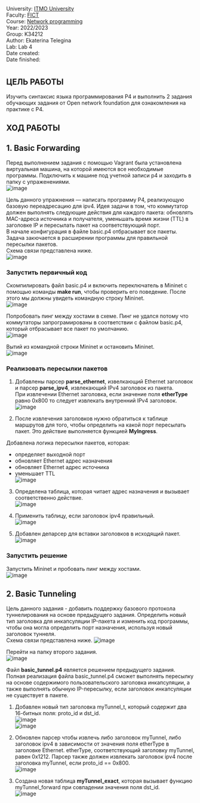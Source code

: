 University: [ITMO University](https://itmo.ru/ru/)  
Faculty: [FICT](https://fict.itmo.ru)  
Course: [Network programming](https://github.com/itmo-ict-faculty/network-programming)  
Year: 2022/2023  
Group: K34212  
Author: Ekaterina Telegina  
Lab: Lab 4  
Date created:  
Date finished: 
# 
## ЦЕЛЬ РАБОТЫ
Изучить синтаксис языка программирования P4 и выполнить 2 задания обучающих задания от Open network foundation для ознакомления на практике с P4.
## ХОД РАБОТЫ
## 1. Basic Forwarding
Перед выполнением задания с помощью Vagrant была установлена виртуальная машина, на которой имеются все необходимые программы. Подключить к машине под учетной записи p4 и заходить в папку с упраженениями.  
![image](https://user-images.githubusercontent.com/61542577/205453181-bfd5ec5f-70fb-461a-b76c-beddd0d9a71c.png)

Цель данного упражнения — написать программу P4, реализующую базовую переадресацию для ipv4. Идея задачи в том, что коммутатор должен выполнять следующие действия для каждого пакета: обновлять MAC-адреса источника и получателя, уменьшать время жизни (TTL) в заголовке IP и пересылать пакет на соответствующий порт.  
В начале конфигурация в файле basic.p4 отбрасывает все пакеты. Задача закючается в расширении программы для правильной пересылки пакетов.  
Схема связи представлена ниже.  
![image](https://user-images.githubusercontent.com/61542577/205452916-09af2b37-334b-4f7b-8df0-f56a77c239fa.png)

### Запустить первичный код
Скомпилировать файл basic.p4 и включить переключатель в Mininet с помощью команды **make run**, чтобы проверить его поведение. После этого мы должны увидеть командную строку Mininet.  
![image](https://user-images.githubusercontent.com/61542577/205468505-5f73bebc-0534-4582-a501-3dbeddbb509e.png)  

Попробовать пинг между хостами в схеме. Пинг не удался потому что коммутаторы запрограмированы в соответствии с файлом basic.p4, который отбрасывает все пакет по умолчанию.  
![image](https://user-images.githubusercontent.com/61542577/205468595-02d0b912-d0aa-4ab7-8f3a-e8124a875f9b.png)  

Вытий из командной строки Mininet и остановить Mininet.  
![image](https://user-images.githubusercontent.com/61542577/205468690-4075a7d1-b6f6-43f9-8122-e56ed1888d11.png)

### Реализовать пересылки пакетов
1. Добавлены парсер **parse_ethernet**, извелкающий Ethernet заголовок и парсер **parse_ipv4**, извлекающий IPv4 заголовок из пакета.  
При извлечении Ethernet заголовка, если значение поля **etherType** равно 0x800 то следует извлекать внутренний IPv4 заголовок.  
![image](https://user-images.githubusercontent.com/61542577/205469058-73bffbd8-b81d-4ebb-9c70-53714f0cad91.png)

2. После извлечения заголовков нужно обратиться к таблице маршрутов для того, чтобы определить на какой порт пересылать пакет. Это действие выполняется функцией **MyIngress**.

Добавлена логика пересылки пакетов, которая:  
- определяет выходной порт
- обновляет Ethernet адрес назначения
- обновляет Ethernet адрес источника
- уменьшает TTL  
![image](https://user-images.githubusercontent.com/61542577/205469479-2be63125-fcbc-44d0-8821-65b87634cba8.png)

3. Определена таблица, которая читает адрес назначения и вызывает соответственно действие.  
![image](https://user-images.githubusercontent.com/61542577/205469539-92ec6b32-09aa-4ff5-aabe-6817d9fc87c9.png)

4. Применить таблицу, если заголовок ipv4 правильный.  
![image](https://user-images.githubusercontent.com/61542577/205469592-a481a365-b6a6-4d46-96cb-70dccaa2e48d.png)

5. Добавлен депарсер для вставки заголовков в исходящий пакет.  
![image](https://user-images.githubusercontent.com/61542577/205469661-65bd8723-6443-4b04-ac18-67528f0f56fb.png)

### Запустить решение
Запустить Mininet и пробовать пинг между хостами.  
![image](https://user-images.githubusercontent.com/61542577/205469722-f655e00f-d704-4c96-9b52-85bf633740c8.png)

## 2. Basic Tunneling
Цель данного задания - добавить поддержку базового протокола туннелирования на основе предыдущего задания. Определить новый тип заголовка для инкапсуляции IP-пакета и изменить код программы, чтобы она могла определить порт назначения, используя новый заголовок туннеля.  
Схема связи представлена ниже. 
![image](https://user-images.githubusercontent.com/61542577/205469837-02870012-309a-44ce-905a-ec8fb7831009.png)

Перейти на папку второго задания.  
![image](https://user-images.githubusercontent.com/61542577/205469900-ff2eb0e5-82a0-4d47-b06c-5cc908093e5e.png)

Файл **basic_tunnel.p4** является решением предыдущего задания. Полная реализация файла basic_tunnel.p4 сможет выполнять пересылку на основе содержимого пользовательского заголовка инкапсуляции, а также выполнять обычную IP-пересылку, если заголовок инкапсуляции не существует в пакете.

1. Добавлен новый тип заголовка myTunnel_t, который содержит два 16-битных поля: proto_id и dst_id.  
![image](https://user-images.githubusercontent.com/61542577/205469962-33537157-3e17-4718-8655-44dcf703e8ec.png)  
![image](https://user-images.githubusercontent.com/61542577/205469976-5bda5fa8-fcee-4ef9-bc18-6f856bda3e26.png)

2. Обновлен парсер чтобы извлечь либо заголовок myTunnel, либо заголовок ipv4 в зависимости от значения поля etherType в заголовке Ethernet. etherType, соответствующий заголовку myTunnel, равен 0x1212. Парсер также должен извлекать заголовок ipv4 после заголовка myTunnel, если proto_id == 0x800.  
![image](https://user-images.githubusercontent.com/61542577/205470049-3ea32b65-7c6b-4661-930d-cba63f01f31d.png)

3. Создана новая таблица **myTunnel_exact**, которая вызывает функцию myTunnel_forward при совпадении значения поля
 dst_id.  
 ![image](https://user-images.githubusercontent.com/61542577/205470104-a9387e2c-301b-4e97-af25-111f29cae65f.png)



